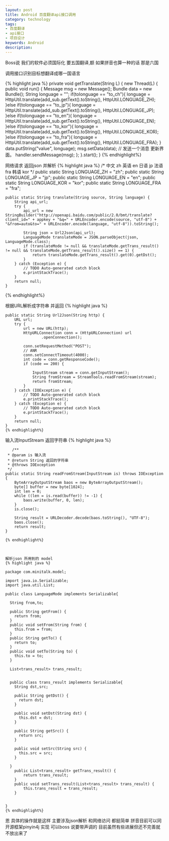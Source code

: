 ```yaml
---
layout: post
title: Android 百度翻译api接口调用
category: technology
tags:
- 百度翻译
- api接口
- 项目设计
keywords: Android
description: 
---
```


Boss说 我们的软件必须国际化 要五国翻译,额 如果拼音也算一种的话 那是六国

调用接口识别目标想翻译成哪一国语言

{% highlight java %}
    private void getTranslate(String L) {
        new Thread(L) {
            public void run() {
                Message msg = new Message();
                Bundle data = new Bundle();
                String  longuage = "";
                if(tolonguage == "to_ch"){
                  longuage = HttpUtil.translate(add_sub.getText().toString(), HttpUtil.LONGUAGE_ZH);
                }else if(tolonguage == "to_jp"){
                    longuage =   HttpUtil.translate(add_sub.getText().toString(), HttpUtil.LONGUAGE_JP);
                }else if(tolonguage == "to_en"){
                    longuage =   HttpUtil.translate(add_sub.getText().toString(), HttpUtil.LONGUAGE_EN);
                }else if(tolonguage == "to_kor"){
                    longuage =   HttpUtil.translate(add_sub.getText().toString(), HttpUtil.LONGUAGE_KOR);
                }else if(tolonguage == "to_fra"){
                    longuage =   HttpUtil.translate(add_sub.getText().toString(), HttpUtil.LONGUAGE_FRA);
                }
                data.putString("value", longuage);
                msg.setData(data);
                // 发送一个消息 更新界面。
                handler.sendMessage(msg);
            };
        }.start();
    }
{% endhighlight%}


网络请求 返回json 并解析
{% highlight java %}
    /*
    中文	zh
    英语	en
    日语	jp
    法语	fra
    韩语	kor
    */
    public static String LONGUAGE_ZH = "zh";
    public static String LONGUAGE_JP = "jp";
    public static String LONGUAGE_EN = "en";
    public static String LONGUAGE_KOR = "kor";
    public static String LONGUAGE_FRA = "fra";
	
    public static String translate(String source, String language) {
        String api_url;
        try {
            api_url = new StringBuilder("http://openapi.baidu.com/public/2.0/bmt/translate?client_id=" + appkey + "&q=" + URLEncoder.encode(source, "utf-8") + "&from=auto&to=" + URLEncoder.encode(language, "utf-8")).toString();

            String json = Url2Json(api_url);
            LanguageMode translateMode = JSON.parseObject(json, LanguageMode.class);
            if (translateMode != null && translateMode.getTrans_result() != null && translateMode.getTrans_result().size() == 1) {
                return translateMode.getTrans_result().get(0).getDst();
            }
        } catch (Exception e) {
            // TODO Auto-generated catch block
            e.printStackTrace();
        }
        return null;
    }
{% endhighlight%}





根据URL解析成字符串 并返回
{% highlight java %}
	
    public static String Url2Json(String http) {
        URL url;
        try {
            url = new URL(http);
            HttpURLConnection conn = (HttpURLConnection) url
                    .openConnection();

            conn.setRequestMethod("POST");
            // ANR
            conn.setConnectTimeout(4000);
            int code = conn.getResponseCode();
            if (code == 200) {

                InputStream stream = conn.getInputStream();
                String fromStream = StreamTools.readFromStream(stream);
                return fromStream;
            }
        } catch (IOException e) {
            // TODO Auto-generated catch block
            e.printStackTrace();
        } catch (Exception e) {
            // TODO Auto-generated catch block
            e.printStackTrace();
        }
        return null;
    }
	{% endhighlight%}
	
	
	
输入流InputStream  返回字符串
	{% highlight java %}
	
	   /**
     * @param is 输入流
     * @return String 返回的字符串
     * @throws IOException
     */
    public static String readFromStream(InputStream is) throws IOException {
        ByteArrayOutputStream baos = new ByteArrayOutputStream();
        byte[] buffer = new byte[1024];
        int len = 0;
        while ((len = is.read(buffer)) != -1) {
            baos.write(buffer, 0, len);
        }
        is.close();

        String result = URLDecoder.decode(baos.toString(), "UTF-8");
        baos.close();
        return result;
    }
	
	{% endhighlight%}
	
	
	
	解析json 所用到的 model
	{% highlight java %}
	
	package com.minitalk.model;
	 
	import java.io.Serializable;
	import java.util.List;
	 
	public class LanguageMode implements Serializable{

	  String from,to;

	  public String getFrom() {
		return from;
	  }
	  public void setFrom(String from) {
		this.from = from;
	  }
	  public String getTo() {
		return to;
	  }
	  public void setTo(String to) {
		this.to = to;
	  }

	  List<trans_result> trans_result;


	  public class trans_result implements Serializable{
		String dst,src;
	 
		public String getDst() {
		  return dst;
		}
	 
		public void setDst(String dst) {
		  this.dst = dst;
		}
	 
		public String getSrc() {
		  return src;
		}
	 
		public void setSrc(String src) {
		  this.src = src;
		}
	 
	  }
		public List<trans_result> getTrans_result() {
			return trans_result;
		}
		public void setTrans_result(List<trans_result> trans_result) {
			this.trans_result = trans_result;
		}
	  

	}
	{% endhighlight%}
	
	
	
恩 具体的操作就是这样 主要涉及json解析 和网络访问 都挺简单
拼音目前可以同开源框架pinyin4j 实现 可以boss 说要带声调的
目前虽然有些进展但还不完善就不放出来了